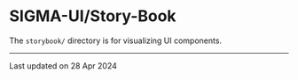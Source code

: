 # SIGMA-UI/Story-Book
The `storybook/` directory is for visualizing UI components.
___
Last updated on 28 Apr 2024